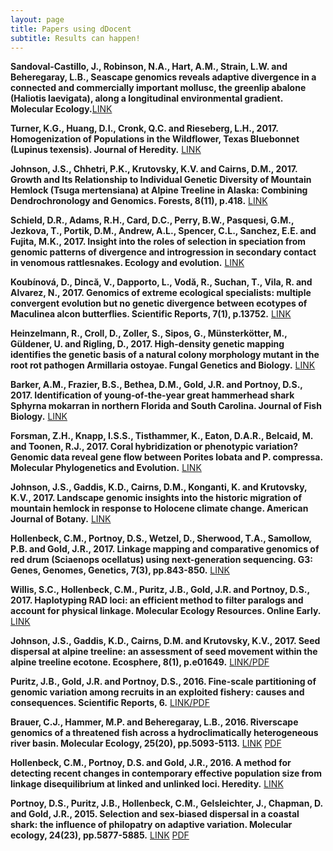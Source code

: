 ```yaml
---
layout: page
title: Papers using dDocent
subtitle: Results can happen!
---
```


**Sandoval‐Castillo, J., Robinson, N.A., Hart, A.M., Strain, L.W. and Beheregaray, L.B., Seascape genomics reveals adaptive divergence in a connected and commercially important mollusc, the greenlip abalone (Haliotis laevigata), along a longitudinal environmental gradient. Molecular Ecology.**[LINK](http://onlinelibrary.wiley.com/doi/10.1111/mec.14526/full)

**Turner, K.G., Huang, D.I., Cronk, Q.C. and Rieseberg, L.H., 2017. Homogenization of Populations in the Wildflower, Texas Bluebonnet (Lupinus texensis). Journal of Heredity.** [LINK](https://academic.oup.com/jhered/advance-article/doi/10.1093/jhered/esx094/4733275)

**Johnson, J.S., Chhetri, P.K., Krutovsky, K.V. and Cairns, D.M., 2017. Growth and Its Relationship to Individual Genetic Diversity of Mountain Hemlock (Tsuga mertensiana) at Alpine Treeline in Alaska: Combining Dendrochronology and Genomics. Forests, 8(11), p.418.** [LINK](http://www.mdpi.com/1999-4907/8/11/418)

**Schield, D.R., Adams, R.H., Card, D.C., Perry, B.W., Pasquesi, G.M., Jezkova, T., Portik, D.M., Andrew, A.L., Spencer, C.L., Sanchez, E.E. and Fujita, M.K., 2017. Insight into the roles of selection in speciation from genomic patterns of divergence and introgression in secondary contact in venomous rattlesnakes. Ecology and evolution.** [LINK](http://onlinelibrary.wiley.com/doi/10.1002/ece3.2996/full)

**Koubínová, D., Dincă, V., Dapporto, L., Vodă, R., Suchan, T., Vila, R. and Alvarez, N., 2017. Genomics of extreme ecological specialists: multiple convergent evolution but no genetic divergence between ecotypes of Maculinea alcon butterflies. Scientific Reports, 7(1), p.13752.** [LINK](https://www.nature.com/articles/s41598-017-12938-8)

**Heinzelmann, R., Croll, D., Zoller, S., Sipos, G., Münsterkötter, M., Güldener, U. and Rigling, D., 2017. High-density genetic mapping identifies the genetic basis of a natural colony morphology mutant in the root rot pathogen Armillaria ostoyae. Fungal Genetics and Biology.** [LINK](http://www.sciencedirect.com/science/article/pii/S1087184517301354)

**Barker, A.M., Frazier, B.S., Bethea, D.M., Gold, J.R. and Portnoy, D.S., 2017. Identification of young‐of‐the‐year great hammerhead shark Sphyrna mokarran in northern Florida and South Carolina. Journal of Fish Biology.** [LINK](http://onlinelibrary.wiley.com/doi/10.1111/jfb.13356/full)

**Forsman, Z.H., Knapp, I.S.S., Tisthammer, K., Eaton, D.A.R., Belcaid, M. and Toonen, R.J., 2017. Coral hybridization or phenotypic variation? Genomic data reveal gene flow between Porites lobata and P. compressa. Molecular Phylogenetics and Evolution.** [LINK](http://www.sciencedirect.com/science/article/pii/S1055790316303384)

**Johnson, J.S., Gaddis, K.D., Cairns, D.M., Konganti, K. and Krutovsky, K.V., 2017. Landscape genomic insights into the historic migration of mountain hemlock in response to Holocene climate change. American Journal of Botany.** [LINK](http://www.amjbot.org/content/early/2017/03/21/ajb.1600262.abstract)

**Hollenbeck, C.M., Portnoy, D.S., Wetzel, D., Sherwood, T.A., Samollow, P.B. and Gold, J.R., 2017. Linkage mapping and comparative genomics of red drum (Sciaenops ocellatus) using next-generation sequencing. G3: Genes, Genomes, Genetics, 7(3), pp.843-850.** [LINK](http://www.g3journal.org/content/7/3/843)

**Willis, S.C., Hollenbeck, C.M., Puritz, J.B., Gold, J.R. and Portnoy, D.S., 2017. Haplotyping RAD loci: an efficient method to filter paralogs and account for physical linkage. Molecular Ecology Resources. Online Early.** [LINK](http://onlinelibrary.wiley.com/doi/10.1111/1755-0998.12647/full)

**Johnson, J.S., Gaddis, K.D., Cairns, D.M. and Krutovsky, K.V., 2017. Seed dispersal at alpine treeline: an assessment of seed movement within the alpine treeline ecotone. Ecosphere, 8(1), p.e01649.** [LINK/PDF](http://onlinelibrary.wiley.com/doi/10.1002/ecs2.1649/full)

**Puritz, J.B., Gold, J.R. and Portnoy, D.S., 2016. Fine-scale partitioning of genomic variation among recruits in an exploited fishery: causes and consequences. Scientific Reports, 6.** [LINK/PDF](http://www.nature.com/articles/srep36095)

**Brauer, C.J., Hammer, M.P. and Beheregaray, L.B., 2016. Riverscape genomics of a threatened fish across a hydroclimatically heterogeneous river basin. Molecular Ecology, 25(20), pp.5093-5113.** [LINK](http://onlinelibrary.wiley.com/doi/10.1111/mec.13830/full) [PDF](http://www.molecularecology.flinders.edu.au/uploads/54834/ufiles/pdf/167_SPP_ME.pdf)

**Hollenbeck, C.M., Portnoy, D.S. and Gold, J.R., 2016. A method for detecting recent changes in contemporary effective population size from linkage disequilibrium at linked and unlinked loci. Heredity.** [LINK](http://www.nature.com/hdy/journal/v117/n4/full/hdy201630a.html)

**Portnoy, D.S., Puritz, J.B., Hollenbeck, C.M., Gelsleichter, J., Chapman, D. and Gold, J.R., 2015. Selection and sex‐biased dispersal in a coastal shark: the influence of philopatry on adaptive variation. Molecular ecology, 24(23), pp.5877-5885.** [LINK](http://onlinelibrary.wiley.com/doi/10.1111/mec.13441/full) [PDF](https://www.researchgate.net/publication/283448154_Selection_and_sex-biased_dispersal_in_a_coastal_shark_The_influence_of_philopatry_on_adaptive_variation)



